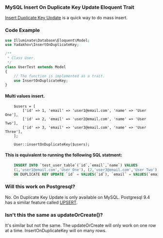 ### MySQL Insert On Duplicate Key Update Eloquent Trait

[Insert Duplicate Key Update](http://dev.mysql.com/doc/refman/5.7/en/insert-on-duplicate.html) is a quick way to do mass insert.

### Code Example

```php
use Illuminate\Database\Eloquent\Model;
use Yadakhov\InsertOnDuplicateKey;

/**
 * Class User.
 */
class UserTest extends Model
{
    // The function is implemented as a trait.
    use InsertOnDuplicateKey;
}
```

#### Multi values insert.
```
    $users = [
        ['id' => 1, 'email' => 'user1@email.com', 'name' => 'User One'],
        ['id' => 2, 'email' => 'user2@email.com', 'name' => 'User Two'],
        ['id' => 3, 'email' => 'user3@email.com', 'name' => 'User Three'],
    ];

    User::insertOnDuplicateKey($users);
```

#### This is equivalent to running the following SQL statment:

```sql
    INSERT INTO `test_user_table`(`id`,`email`,`name`) VALUES
    (1,'user1@email.com','User One'), (2,'user3@email.com','User Two'), (3,'user3email.com','User Three')
    ON DUPLICATE KEY UPDATE `id` = VALUES(`id`), `email` = VALUES(`email`), `name` = VALUES(`name`)
```

### Will this work on Postgresql?

No.  On Duplicate Key Update is only available on MySQL.  Postgresql 9.4 has a similar feature called [UPSERT](https://wiki.postgresql.org/wiki/UPSERT).

### Isn't this the same as updateOrCreate()?

It's similar but not the same.  The updateOrCreate will only work on one row at a time. InsertOnDuplicateKey will on many rows.
